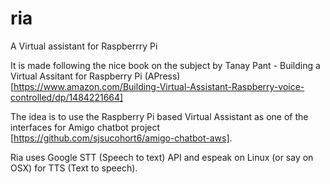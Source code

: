 # ria
A Virtual assistant for Raspberrry Pi

It is made following the nice book on the subject by Tanay Pant - Building a Virtual Assitant for Raspberry Pi (APress) [https://www.amazon.com/Building-Virtual-Assistant-Raspberry-voice-controlled/dp/1484221664]

The idea is to use the Raspberry Pi based Virtual Assistant as one of the interfaces for Amigo chatbot project [https://github.com/sjsucohort6/amigo-chatbot-aws].

Ria uses Google STT (Speech to text) API and espeak on Linux (or say on OSX) for TTS (Text to speech).
